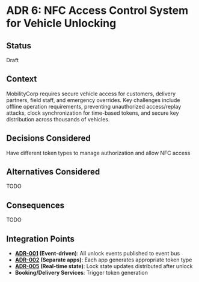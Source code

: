 # ADR 6: NFC Access Control System for Vehicle Unlocking

## Status

Draft

## Context

MobilityCorp requires secure vehicle access for customers, delivery partners, field staff, and emergency overrides. Key challenges include offline operation requirements, preventing unauthorized access/replay attacks, clock synchronization for time-based tokens, and secure key distribution across thousands of vehicles.

## Decisions Considered

Have different token types to manage authorization and allow NFC access

## Alternatives Considered

TODO

## Consequences

TODO

## Integration Points

- **[ADR-001](ADR-001-event-driven-architecture-microservices.md) (Event-driven)**: All unlock events published to event bus
- **[ADR-002](ADR-002-separate-apps-for-user-roles.md) (Separate apps)**: Each app generates appropriate token type
- **[ADR-005](ADR-005-real-time-vehicle-state-distribution.md) (Real-time state)**: Lock state updates distributed after unlock
- **Booking/Delivery Services**: Trigger token generation
